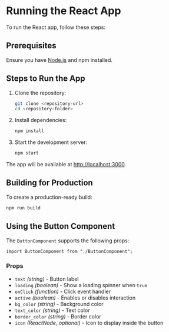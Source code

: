 # Running the React App

To run the React app, follow these steps:

## Prerequisites
Ensure you have [Node.js](https://nodejs.org/) and npm installed.

## Steps to Run the App

1. Clone the repository:
   ```sh
   git clone <repository-url>
   cd <repository-folder>
   ```

2. Install dependencies:
   ```sh
   npm install
   ```

3. Start the development server:
   ```sh
   npm start
   ```

The app will be available at [http://localhost:3000](http://localhost:3000).

## Building for Production
To create a production-ready build:
```sh
npm run build
```

## Using the Button Component
The `ButtonComponent` supports the following props:

```tsx
import ButtonComponent from "./ButtonComponent";
```

### Props
- `text` *(string)* - Button label
- `loading` *(boolean)* - Show a loading spinner when `true`
- `onClick` *(function)* - Click event handler
- `active` *(boolean)* - Enables or disables interaction
- `bg_color` *(string)* - Background color
- `text_color` *(string)* - Text color
- `border_color` *(string)* - Border color
- `icon` *(ReactNode, optional)* - Icon to display inside the button

